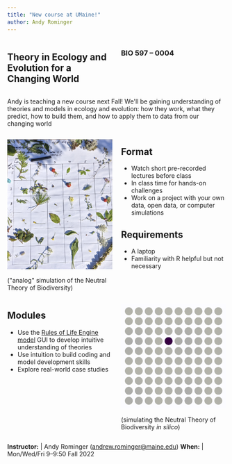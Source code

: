 ```yaml
---
title: "New course at UMaine!"
author: Andy Rominger
---
```


<!-- setting up 2 column display -->
<style>
 .grid {
  display: flex;
 }
.col-1-2 {
  flex: 1;
}
.col-1-2:last-child {
  margin-left: 20px;
}
</style>


<!-- setting up alternate 2 column display -->
<style>
 .grid {
  display: flex;
 }
.col-big-2 {
  flex: 2;
}
.col-big-2:last-child {
  margin-left: 20px;
}
</style>


<!-- Two column display -->
<div class="grid">
  <div class="col-big-2">
    <div class="content">
      <p><h2>Theory in Ecology and Evolution for a Changing World</h2></p>
    </div>
  </div>
  <div class="col-big-2">
    <div class="content">
      <p><h3>BIO 597 – 0004</h3></p>
    </div>
  </div>
</div>



Andy is teaching a new course next Fall!  We'll be gaining understanding of theories and models in ecology and evolution: how they work, what they predict, how to build them, and how to apply them to data from our changing world


<div class="grid">
  <div class="col-1-2">
    <div class="content">
      <p><img src = "/img/ecoevo_theory_course_ad/neutral_game.jpg" style="width:500px"></p>
      <p>("analog" simulation of the Neutral Theory of Biodiversity)</p>
    </div>
  </div>
  <div class="col-1-2">
    <div class="content">
      <p><h2>Format</h2></p>
      <ul>
        <li>Watch short pre-recorded lectures before class</li>
        <li>In class time for hands-on challenges</li>
        <li>Work on a project with your own data, open data, or computer
  simulations</li>
      </ul>
      <p><h2>Requirements</h2></p>
      <ul>
        <li>A laptop</li>
        <li>Familiarity with R helpful but not necessary</li>
      </ul>
    </div>
  </div>
</div>


<div class="grid">
  <div class="col-1-2">
    <div class="content">
      <p><h2>Modules</h2></p>
      <ul>
        <li>Use the <a href="https://role-model.github.io/about">Rules of Life Engine model</a> GUI to develop intuitive
  understanding of theories</li>
        <li>Use intuition to build coding and model development skills</li>
        <li>Explore real-world case studies</li>
      </ul>
    </div>
  </div>
  <div class="col-1-2">
    <div class="content">
      <p><img src = "/img/ecoevo_theory_course_ad/neutral.gif" style="width:500px"></p>
      <p>(simulating the Neutral Theory of Biodiversity
<i>in silico</i>)</p>
    </div>
  </div>
</div>



<!-- setting up modified 2 column display -->
<style>
 .grid {
  display: flex;
 }
.col-small-2 {
  flex: 0.1;
}
.col-small-2:last-child {
  flex: 1;
  margin-left: 20px;
}
</style>


**Instructor:**   | Andy Rominger (<a href="mailto:andrew.rominger@maine.edu">andrew.rominger@maine.edu</a>)
**When:**         | Mon/Wed/Fri 9–9:50 Fall 2022
